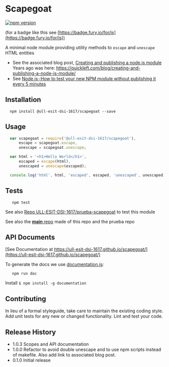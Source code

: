 Scapegoat
=========

[![npm version](https://badge.fury.io/js/%40ull-esit-dsi-1617%2Fscapegoat.svg)](https://badge.fury.io/js/%40ull-esit-dsi-1617%2Fscapegoat)

(for a badge like this see [https://badge.fury.io/for/js](https://badge.fury.io/for/js))
<!--

[![Build Status](https://travis-ci.org/ULL-ESIT-DSI-1617/scapegoat.svg?branch=master)](https://travis-ci.org/ULL-ESIT-DSI-1617/scapegoat)

(for a badge like this see [Travis CI: Embedding Status Images](https://docs.travis-ci.com/user/status-images/))
-->

A minimal node module providing utility methods to `escape` and `unescape` HTML entities

* See the associated blog post, [Creating and publishing a node.js module](https://ull-esit-dsi-1617.github.io/scapegoat/article) Years ago was here: https://quickleft.com/blog/creating-and-publishing-a-node-js-module/
* See [Node.js - How to test your new NPM module without publishing it every 5 minutes](https://medium.com/@the1mills/how-to-test-your-npm-module-without-publishing-it-every-5-minutes-1c4cb4b369be)

## Installation

```shell
  npm install @ull-esit-dsi-1617/scapegoat --save
```

## Usage

```js
  var scapegoat = require('@ull-esit-dsi-1617/scapegoat'),
      escape = scapegoat.escape,
      unescape = scapegoat.unescape;

  var html = '<h1>Hello World</h1>',
      escaped = escape(html),
      unescaped = unescape(escaped);

  console.log('html', html, 'escaped', escaped, 'unescaped', unescaped);
```

## Tests

```shell
   npm test
```

See also
[Repo ULL-ESIT-DSI-1617/prueba-scapegoat](https://github.com/ULL-ESIT-DSI-1617/prueba-scapegoat) to test this module

See also the [**main** repo](https://github.com/ULL-ESIT-DSI-1617/create-a-npm-module) made of this repo and the 
prueba repo

## API Documents

[See Documentation at https://ull-esit-dsi-1617.github.io/scapegoat/](https://ull-esit-dsi-1617.github.io/scapegoat/)

To generate the docs we use [documentation.js](http://documentation.js.org/):

```shell
   npm run doc
```

Install `$ npm install -g documentation`


## Contributing

In lieu of a formal styleguide, take care to maintain the existing coding style.
Add unit tests for any new or changed functionality. Lint and test your code.

## Release History

* 1.0.3 Scopes and API documentation
* 1.0.0 Refactor to avoid double unescape and to use npm scripts instead
  of makefile.  Also add link to associated blog post.
* 0.1.0 Initial release
